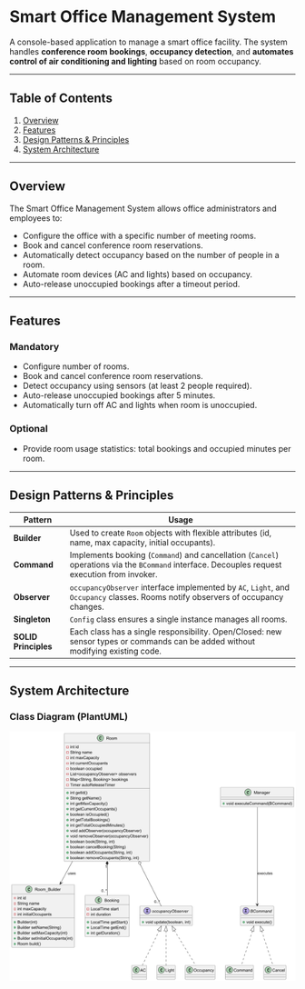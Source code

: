 # Smart Office Management System

A console-based application to manage a smart office facility. The system handles **conference room bookings**, **occupancy detection**, and **automates control of air conditioning and lighting** based on room occupancy.

---

## Table of Contents
1. [Overview](#overview)
2. [Features](#features)
3. [Design Patterns & Principles](#design-patterns--principles)
4. [System Architecture](#system-architecture)

---

## Overview
The Smart Office Management System allows office administrators and employees to:  

- Configure the office with a specific number of meeting rooms.
- Book and cancel conference room reservations.
- Automatically detect occupancy based on the number of people in a room.
- Automate room devices (AC and lights) based on occupancy.
- Auto-release unoccupied bookings after a timeout period.

---

## Features

### Mandatory
- Configure number of rooms.
- Book and cancel conference room reservations.
- Detect occupancy using sensors (at least 2 people required).
- Auto-release unoccupied bookings after 5 minutes.
- Automatically turn off AC and lights when room is unoccupied.

### Optional
- Provide room usage statistics: total bookings and occupied minutes per room.

---

## Design Patterns & Principles

| Pattern | Usage |
|---------|-------|
| **Builder** | Used to create `Room` objects with flexible attributes (id, name, max capacity, initial occupants). |
| **Command** | Implements booking (`Command`) and cancellation (`Cancel`) operations via the `BCommand` interface. Decouples request execution from invoker. |
| **Observer** | `occupancyObserver` interface implemented by `AC`, `Light`, and `Occupancy` classes. Rooms notify observers of occupancy changes. |
| **Singleton** | `Config` class ensures a single instance manages all rooms. |
| **SOLID Principles** | Each class has a single responsibility. Open/Closed: new sensor types or commands can be added without modifying existing code. |

---

## System Architecture

### Class Diagram (PlantUML)
![Smart Office Class Diagram](class.png)


